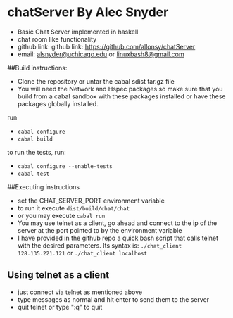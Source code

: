 # chatServer By Alec Snyder
* Basic Chat Server implemented in haskell
* chat room like functionality
* github link: github link: https://github.com/allonsy/chatServer
* email: alsnyder@uchicago.edu or linuxbash8@gmail.com

##Build instructions:
* Clone the repository or untar the cabal sdist tar.gz file
* You will need the Network and Hspec packages so make sure that you build
from a cabal sandbox with these packages installed or have these 
packages globally installed.

run 
* `cabal configure`
* `cabal build`

to run the tests, run:
* `cabal configure --enable-tests`
* `cabal test`


##Executing instructions
* set the CHAT_SERVER_PORT environment variable
* to run it execute `dist/build/chat/chat`
* or you may execute `cabal run`
* You may use telnet as a client, go ahead and connect to the ip of
the server at the port pointed to by the environment variable
* I have provided in the github repo a quick bash script that
calls telnet with the desired parameters. Its syntax is: 
 `./chat_client 128.135.221.121` or `./chat_client localhost`

## Using telnet as a client
* just connect via telnet as mentioned above
* type messages as normal and hit enter to send them to the server
* quit telnet or type ":q" to quit
